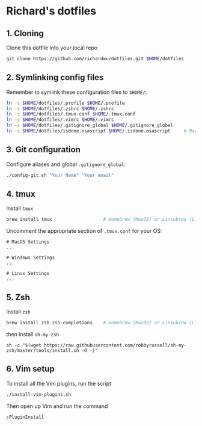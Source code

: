 # Richard's dotfiles

## 1. Cloning
Clone this dotfile into your local repo
```sh
git clone https://github.com/richardwu/dotfiles.git $HOME/dotfiles
```

## 2. Symlinking config files

Remember to symlink these configuration files to `$HOME/`:
```sh
ln -s $HOME/dotfiles/.profile $HOME/.profile
ln -s $HOME/dotfiles/.zshrc $HOME/.zshrc
ln -s $HOME/dotfiles/.tmux.conf $HOME/.tmux.conf
ln -s $HOME/dotfiles/.vimrc $HOME/.vimrc
ln -s $HOME/dotfiles/.gitignore_global $HOME/.gitignore_global
ln -s $HOME/dotfiles/isdone.osascript $HOME/.isdone.osascript     # MacOS only
```

## 3. Git configuration

Configure aliases and global `.gitignore_global`:
```sh
./config-git.sh "Your Name" "Your email"
```

## 4. tmux

Install `tmux`
```sh
brew install tmux                   # Homebrew (MacOS) or Linxubrew (Linux)
```

Uncomment the appropriate section of `.tmux.conf` for your OS:
```
# MacOS Settings
...

# Windows Settings
...

# Linux Settings
...
```

## 5. Zsh

Install `zsh`
```sh
brew install zsh zsh-completions    # Homebrew (MacOS) or Linxubrew (Linux)
```
then install `oh-my-zsh`
```
sh -c "$(wget https://raw.githubusercontent.com/robbyrussell/oh-my-zsh/master/tools/install.sh -O -)"
```

## 6. Vim setup

To install all the Vim plugins, run the script
```sh
./install-vim-plugins.sh
```
Then open up Vim and run the command
```
:PluginInstall
```
